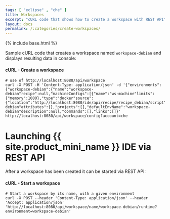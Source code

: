 ```yaml
---
tags: [ "eclipse" , "che" ]
title: Workspaces
excerpt: "cURL code that shows how to create a workspace with REST API"
layout: docs
permalink: /:categories/create-workspaces/
---
```

{% include base.html %}

Sample cURL code that creates a workspace named `workspace-debian` and displays resulting data in console:

#### cURL - Create a workspace  

```shell  
# use of http://localhost:8080/api/workspace
curl -X POST -H 'Content-Type: application/json' -d '{"environments":{"workspace-debian":{"name":"workspace-debian"recipe":null,"machineConfigs":[{"name":"ws-machine"limits":{"memory":1000},"type":"docker"source":{"location":"http://localhost:8080/ide/api/recipe/recipe_debian/script"type":"recipe"},"dev":true}]}},"name":"workspace-debian"attributes":{},"projects":[],"defaultEnvName":"workspace-debian"description":null,"commands":[],"links":[]}' http://localhost:8080/api/workspace/config?account=che
```

# Launching {{ site.product_mini_name }} IDE via REST API  
After a workspace has been created it can be started via REST API:

#### cURL - Start a workspace

```shell  
# Start a workspace by its name, with a given environment
curl -X POST --header 'Content-Type: application/json' --header 'Accept: application/json' 'http://localhost:8080/api/workspace/name/workspace-debian/runtime?environment=workspace-debian'
```
